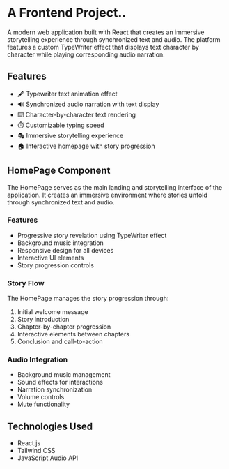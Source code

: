 # A Frontend Project..

A modern web application built with React that creates an immersive storytelling experience through synchronized text and audio. The platform features a custom TypeWriter effect that displays text character by character while playing corresponding audio narration.

## Features

- 🖋 Typewriter text animation effect
- 🔊 Synchronized audio narration with text display
- ⌨️ Character-by-character text rendering
- ⏱️ Customizable typing speed
- 🎭 Immersive storytelling experience
- 🏠 Interactive homepage with story progression

## HomePage Component

The HomePage serves as the main landing and storytelling interface of the application. It creates an immersive environment where stories unfold through synchronized text and audio.

### Features

- Progressive story revelation using TypeWriter effect
- Background music integration
- Responsive design for all devices
- Interactive UI elements
- Story progression controls

### Story Flow
The HomePage manages the story progression through:
1. Initial welcome message
2. Story introduction
3. Chapter-by-chapter progression
4. Interactive elements between chapters
5. Conclusion and call-to-action

### Audio Integration
- Background music management
- Sound effects for interactions
- Narration synchronization
- Volume controls
- Mute functionality

## Technologies Used

- React.js
- Tailwind CSS
- JavaScript Audio API
